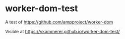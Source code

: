 # worker-dom-test
A test of https://github.com/ampproject/worker-dom

Visible at https://vkammerer.github.io/worker-dom-test/
